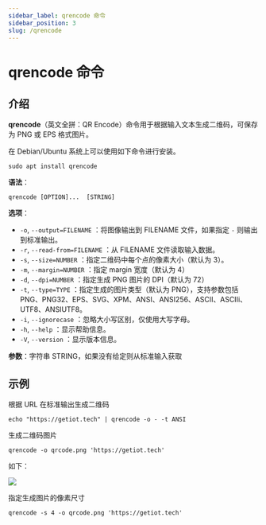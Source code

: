 ```yaml
---
sidebar_label: qrencode 命令
sidebar_position: 3
slug: /qrencode
---
```


# qrencode 命令



## 介绍

**qrencode**（英文全拼：QR Encode）命令用于根据输入文本生成二维码，可保存为 PNG 或 EPS 格式图片。

在 Debian/Ubuntu 系统上可以使用如下命令进行安装。

```shell
sudo apt install qrencode
```

**语法**：

```shell
qrencode [OPTION]...  [STRING]
```

**选项**：

- `-o`, `--output=FILENAME` ：将图像输出到 FILENAME 文件，如果指定 `-` 则输出到标准输出。
- `-r`, `--read-from=FILENAME` ：从 FILENAME 文件读取输入数据。
- `-s`, `--size=NUMBER` ：指定二维码中每个点的像素大小（默认为 3）。
- `-m`, `--margin=NUMBER` ：指定 margin 宽度（默认为 4）
- `-d`, `--dpi=NUMBER` ：指定生成 PNG 图片的 DPI（默认为 72）
- `-t`, `--type=TYPE` ：指定生成的图片类型（默认为 PNG），支持参数包括 PNG、PNG32、EPS、SVG、XPM、ANSI、ANSI256、ASCII、ASCIIi、UTF8、ANSIUTF8。
- `-i`, `--ignorecase` ：忽略大小写区别，仅使用大写字母。
- `-h`, `--help` ：显示帮助信息。
- `-V`, `--version` ：显示版本信息。

**参数**：字符串 STRING，如果没有给定则从标准输入获取



## 示例

根据 URL 在标准输出生成二维码

```shell
echo "https://getiot.tech" | qrencode -o - -t ANSI
```

生成二维码图片

```shell
qrencode -o qrcode.png 'https://getiot.tech'
```

如下：

![](https://static.getiot.tech/qrcode.png#center)

指定生成图片的像素尺寸

```shell
qrencode -s 4 -o qrcode.png 'https://getiot.tech'
```

